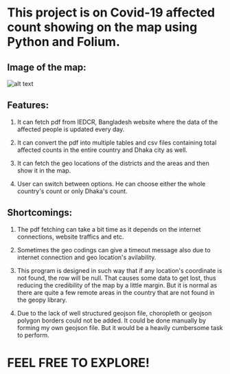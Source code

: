 # This project is on Covid-19 affected count showing on the map using Python and Folium.

	
## Image of the map:
![alt text](https://github.com/monjurshams/Practice-Projects/blob/master/Covid-19-affected-count-in-MAP/Image%20of%20map.jpg "Map of Bangladesh with the count of Covid-19 affecteds in districts")



## Features:

1. It can fetch pdf from IEDCR, Bangladesh website where the data of the affected people is updated every day. 

2. It can convert the pdf into multiple tables and csv files containing total affected counts in the entire country and Dhaka city as well.

3. It can fetch the geo locations of the districts and the areas and then show it in the map.

4. User can switch between options. He can choose either the whole country's count or only Dhaka's count.


## Shortcomings:

1. The pdf fetching can take a bit time as it depends on the internet connections, website traffics and etc.

2. Sometimes the geo codings can give a timeout message also due to internet connection and geo location's avilability.

3. This program is designed in such way that if any location's coordinate is not found, the row will be null. That causes some data to get lost, thus reducing the credibility of the map by a little margin. But it is normal as there are quite a few remote areas in the country that are not found in  the geopy library.

4. Due to the lack of well structured geojson file, choropleth or geojson polygon borders could not be added. It could be done manually by forming my own geojson file. But it would be a heavily cumbersome task to perform.

# FEEL FREE TO EXPLORE!